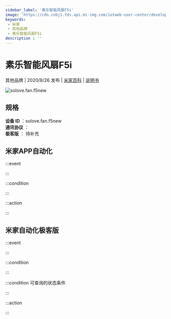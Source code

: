 ```yaml
---
sidebar_label: '素乐智能风扇F5i'
image: 'https://cdn.cnbj1.fds.api.mi-img.com/iotweb-user-center/developer_1679047614847Tw4bP7Q3.png?GalaxyAccessKeyId=AKVGLQWBOVIRQ3XLEW&Expires=9223372036854775807&Signature=t9y61J4W9YlBfdaBm9wnm5RykHE='
keywords: 
 - 米家
 - 其他品牌
 - 素乐智能风扇F5i
description : ''
---
```

# 素乐智能风扇F5i

其他品牌 | 2020/8/26 发布 | [米家百科](https://home.mi.com/webapp/content/baike/product/index.html?model=solove.fan.f5new) | [说明书](https://home.mi.com/views/introduction.html?model=solove.fan.f5new&region=cn)

![solove.fan.f5new](https://cdn.cnbj1.fds.api.mi-img.com/iotweb-user-center/developer_1679047614847Tw4bP7Q3.png?GalaxyAccessKeyId=AKVGLQWBOVIRQ3XLEW&Expires=9223372036854775807&Signature=t9y61J4W9YlBfdaBm9wnm5RykHE=)

## 规格  
> 
**设备 ID** ：solove.fan.f5new  
**通讯协议** ：  
**极客版**  ： 待补充 


## 米家APP自动化  

:::event  

:::

:::condition  

:::

:::action   

:::

## 米家自动化极客版  

:::event  

:::

:::condition  

:::

:::condition 可查询的状态条件  

:::

:::action  

:::

        
